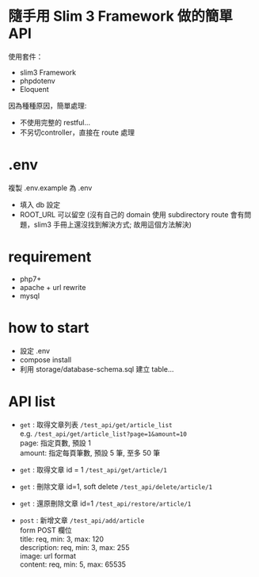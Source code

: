 # 隨手用 Slim 3 Framework 做的簡單 API
使用套件：
- slim3 Framework
- phpdotenv
- Eloquent

因為種種原因，簡單處理:
- 不使用完整的 restful...
- 不另切controller，直接在 route 處理

# .env
複製 .env.example 為 .env
- 填入 db 設定
- ROOT_URL 可以留空
(沒有自己的 domain 使用 subdirectory route 會有問題，slim3 手冊上還沒找到解決方式; 故用這個方法解決)

# requirement
- php7+
- apache + url rewrite
- mysql

# how to start
- 設定 .env
- compose install
- 利用 storage/database-schema.sql 建立 table...

# API list

- `get` : 取得文章列表
`/test_api/get/article_list`<br>
e.g. `/test_api/get/article_list?page=1&amount=10`<br>
page: 指定頁數, 預設 1<br>
amount: 指定每頁筆數, 預設 5 筆, 至多 50 筆

- `get` : 取得文章 id = 1
`/test_api/get/article/1`

- `get` : 刪除文章 id=1, soft delete
`/test_api/delete/article/1`

- `get` : 還原刪除文章 id=1
`/test_api/restore/article/1`

- `post` : 新增文章
`/test_api/add/article`<br>
form POST 欄位<br>
title: req, min: 3, max: 120<br>
description: req, min: 3, max: 255<br>
image: url format<br>
content:  req, min: 5, max: 65535<br>

